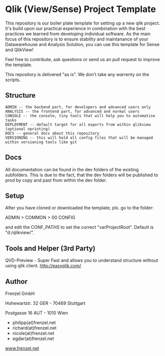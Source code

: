 # Qlik (View/Sense) Project Template

This repository is our boiler plate template for setting up a new qlik project. It's build upon our practical experience in combination with the best practices we learned from developing individual software. As the main focus of this repository is to ensure stability and maintanance of your Datawarehouse and Analysis Solution, you can use this template for Sense and QlikView!

Feel free to contribute, ask questions or send us an pull request to improve the template.

This repository is delivered "as is". We don't take any warrenty on the scripts.

## Structure

```
ADMIN -- the backend part, for developers and advanced users only
ANALYSIS -- the frontend part, for advanced and normal users
CONSOLE -- the console, tiny tools that will help you to automatise tasks
DEPLOYMENT -- default target for all exports from within qlikview (optional nprinting)
DOCS -- general docs about this repository
VERSIONING -- this will hold all config files that will be managed within versioning tools like git
```

## Docs

All documentation can be found in the dev folders of the existing subfolders. This is due to the fact, that the dev folders will be published to prod by copy and past from within the dev folder.

## Setup

After you have cloned or downloaded the template, pls. go to the folder:

ADMIN > COMMON > 00 CONFIG

and edit the CONF_PATHS to set the correct "varProjectRoot". Default is "d:/qlikview/".

## Tools and Helper (3rd Party)

QVD-Preview - Super Fast and allows you to understand structure without using qlik client.
http://easyqlik.com/


## Author

Frenzel GmbH

Hohewartstr. 32
GER - 70469 Stuttgart

Postgasse 16
AUT - 1010 Wien

- philipp(at)frenzel.net
- richard(at)frenzel.net
- nicole(at)frenzel.net
- egdar(at)frenzel.net

www.frenzel.net
